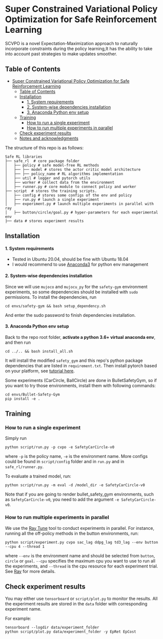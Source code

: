 Super Constrained Variational Policy Optimization for Safe Reinforcement Learning
==================================


SCVPO is a novel Expectation-Maximization approach to naturally incorporate constraints during the policy learning,It has the ability to take into account past strategies to make updates smoother.


## Table of Contents

- [Super Constrained Variational Policy Optimization for Safe Reinforcement Learning](#constrained-variational-policy-optimization-for-safe-reinforcement-learning)
  - [Table of Contents](#table-of-contents)
  - [Installation](#installation)
      - [1. System requirements](#1-system-requirements)
      - [2. System-wise dependencies installation](#2-system-wise-dependencies-installation)
      - [3. Anaconda Python env setup](#3-anaconda-python-env-setup)
  - [Training](#training)
    - [How to run a single experiment](#how-to-run-a-single-experiment)
    - [How to run multiple experiments in parallel](#how-to-run-multiple-experiments-in-parallel)
  - [Check experiment results](#check-experiment-results)
  - [Notes and acknowledgments](#notes-and-acknowledgments)

The structure of this repo is as follows:
```
Safe RL libraries
├── safe_rl  # core package folder
│   ├── policy # safe model-free RL methods
│   ├── ├── model # stores the actor critic model architecture
│   ├── ├── policy_name # RL algorithms implementation
│   ├── util # logger and pytorch utils
│   ├── worker # collect data from the environment
│   ├── runner.py # core module to connect policy and worker
├── script  # stores the training scripts.
│   ├── config # stores some configs of the env and policy
│   ├── run.py # launch a single experiment
│   ├── experiment.py # launch multiple experiments in parallel with ray
│   ├── button/circle/goal.py # hyper-parameters for each experimental env
├── data # stores experiment results
```

## Installation
#### 1. System requirements
- Tested in Ubuntu 20.04, should be fine with Ubuntu 18.04
- I would recommend to use [Anaconda3](https://docs.anaconda.com/anaconda/install/) for python env management

#### 2. System-wise dependencies installation
Since we will use `mujoco` and `mujocu_py` for the `safety-gym` environment experiments, so some dependencies should be installed with `sudo` permissions. To install the dependencies, run
```
cd envs/safety-gym && bash setup_dependency.sh
```
And enter the sudo password to finish dependencies installation.

#### 3. Anaconda Python env setup
Back to the repo root folder, **activate a python 3.6+ virtual anaconda env**, and then run
```
cd ../.. && bash install_all.sh
```
It will install the modified `safety_gym` and this repo's python package dependencies that are listed in `requirement.txt`. Then install pytorch based on your platform, see [tutorial here](https://pytorch.org/get-started/locally/).

Some experiments (CarCircle, BallCircle) are done in BulletSafetyGym, so if you want to try those environments, install them with following commands:
```
cd envs/Bullet-Safety-Gym
pip install -e .
```

## Training
### How to run a single experiment
Simply run
```
python script/run.py -p cvpo -e SafetyCarCircle-v0
```
where `-p` is the policy name, `-e` is the environment name. More configs could be found in `script/config` folder and in `run.py` and in `safe_rl/runner.py`.

To evaluate a trained model, run:
```
python script/run.py -m eval -d /model_dir -e SafetyCarCircle-v0
```
Note that if you are going to render bullet_safety_gym environments, such as `SafetyCarCircle-v0`, you need to add the argument `-e SafetyCarCircle-v0`.

### How to run multiple experiments in parallel
We use the [Ray Tune](https://docs.ray.io/en/latest/tune/index.html) tool to conduct experiments in parallel.
For instance, running all the off-policy methods in the button environments, run:
```
python script/experiment.py cvpo sac_lag ddpg_lag td3_lag --env button --cpu 4 --thread 1
```
where `--env` is the environment name and should be selected from `button`, `circle` or `goal`. `--cpu` specifies the maximum cpu you want to use to run all the experiments, and `--thread` is the cpu resource for each experiment trial. See [Ray](https://docs.ray.io/en/latest/tune/index.html) for more details.


## Check experiment results

You may either use `tensorboard` or `script/plot.py` to monitor the results. All the experiment results are stored in the `data` folder with corresponding experiment name.

For example:
```
tensorboard --logdir data/experiment_folder
python script/plot.py data/experiment_folder -y EpRet EpCost
```



